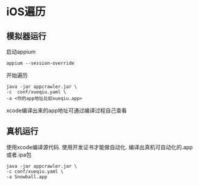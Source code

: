 # iOS遍历

## 模拟器运行
启动appium
```
appium --session-override
```

开始遍历
```
java -jar appcrawler.jar \
-c  conf/xueqiu.yaml \
-a <你的app地址比如xueqiu.app>
```
xcode编译出来的app地址可通过编译过程自己查看


## 真机运行
使用xcode编译源代码. 使用开发证书才能做自动化. 编译出真机可自动化的.app或者.ipa包
```
java -jar appcrawler.jar \
-c conf/xueqiu.yaml \
-a Snowball.app
```
